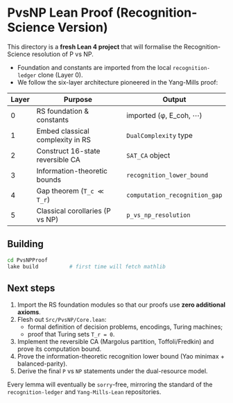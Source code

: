 # PvsNP Lean Proof (Recognition-Science Version)

This directory is a **fresh Lean 4 project** that will formalise the Recognition-Science resolution of
P vs NP.

* Foundation and constants are imported from the local `recognition-ledger` clone (Layer 0).
* We follow the six-layer architecture pioneered in the Yang-Mills proof:

| Layer | Purpose | Output |
|-------|---------|--------|
| 0 | RS foundation & constants | imported (φ, E_coh, ⋯) |
| 1 | Embed classical complexity in RS | `DualComplexity` type |
| 2 | Construct 16-state reversible CA | `SAT_CA` object |
| 3 | Information-theoretic bounds | `recognition_lower_bound` |
| 4 | Gap theorem (`T_c ≪ T_r`) | `computation_recognition_gap` |
| 5 | Classical corollaries (P vs NP) | `p_vs_np_resolution` |

## Building

```bash
cd PvsNPProof
lake build          # first time will fetch mathlib
```

## Next steps

1.  Import the RS foundation modules so that our proofs use **zero additional axioms**.
2.  Flesh out `Src/PvsNP/Core.lean`:
    * formal definition of decision problems, encodings, Turing machines;
    * proof that Turing sets `T_r = 0`.
3.  Implement the reversible CA (Margolus partition, Toffoli/Fredkin) and prove its
    computation bound.
4.  Prove the information-theoretic recognition lower bound (Yao minimax + balanced-parity).
5.  Derive the final `P` vs `NP` statements under the dual-resource model.

Every lemma will eventually be `sorry`-free, mirroring the standard of the
`recognition-ledger` and `Yang-Mills-Lean` repositories. 